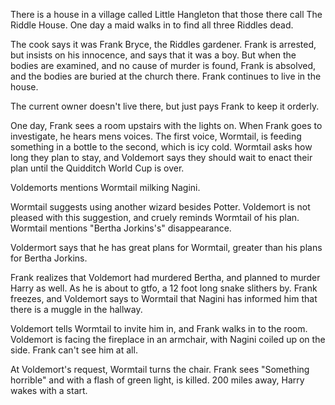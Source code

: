There is a house in a village called Little Hangleton that those there call The
Riddle House. One day a maid walks in to find all three Riddles dead.

The cook says it was Frank Bryce, the Riddles gardener. Frank is arrested, but
insists on his innocence, and says that it was a boy. But when the bodies are
examined, and no cause of murder is found, Frank is absolved, and the bodies
are buried at the church there. Frank continues to live in the house.

The current owner doesn't live there, but just pays Frank to keep it orderly.

One day, Frank sees a room upstairs with the lights on. When Frank goes to
investigate, he hears mens voices. The first voice, Wormtail, is feeding
something in a bottle to the second, which is icy cold. Wormtail asks how long
they plan to stay, and Voldemort says they should wait to enact their plan
until the Quidditch World Cup is over.

Voldemorts mentions Wormtail milking Nagini.

Wormtail suggests using another wizard besides Potter. Voldemort is not pleased
with this suggestion, and cruely reminds Wormtail of his plan. Wormtail
mentions "Bertha Jorkins's" disappearance.

Voldermort says that he has great plans for Wormtail, greater than his plans
for Bertha Jorkins.

Frank realizes that Voldemort had murdered Bertha, and planned to murder Harry
as well. As he is about to gtfo, a 12 foot long snake slithers by. Frank
freezes, and Voldemort says to Wormtail that Nagini has informed him that there
is a muggle in the hallway.

Voldemort tells Wormtail to invite him in, and Frank walks in to the room.
Voldemort is facing the fireplace in an armchair, with Nagini coiled up on the
side. Frank can't see him at all.

At Voldemort's request, Wormtail turns the chair. Frank sees "Something
horrible" and with a flash of green light, is killed. 200 miles away, Harry
wakes with a start.
